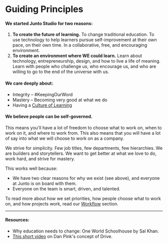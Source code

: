 # Guiding Principles

#### We started Junto Studio for two reasons:

1. **To create the future of learning.** To change traditional education. To use
technology to help learners pursue self-improvement at their own pace, on their
own time. In a collaborative, free, and encouraging environment.
2. **To create an environment where WE could learn.** Learn about technology,
entrepreneurship, design, and how to live a life of meaning. Learn with people
who challenge us, who encourage us, and who are willing to go to the end of the
universe with us.

#### We care deeply about:
- Integrity – #KeepingOurWord
- Mastery – Becoming very good at what we do
- Having a [Culture of Learning](/content/learning.md)

#### We believe people can be self-governed.

This means you'll have a lot of freedom to choose what to work on, when to work
on it, and where to work from. This also means that you will have a lot of say
into what we will choose to work on as a company.

We strive for simplicity. Few job titles, few departments, few hierarchies. We
are builders and storytellers. We want to get better at what we love to do, work
hard, and strive for mastery.

This works well because:
- We have two clear reasons for why we exist (see above), and everyone at Junto
is on board with them.
- Everyone on the team is smart, driven, and talented.

To read more about how we set priorities, how people choose what to work on, and
how projects work, read our [Workflow](/content/workflow.md) section.

---

#### Resources:
- Why education needs to change: One World Schoolhouse by Sal Khan.
- [This short video](http://vimeo.com/15488784) on Dan Pink's concept of Drive.
